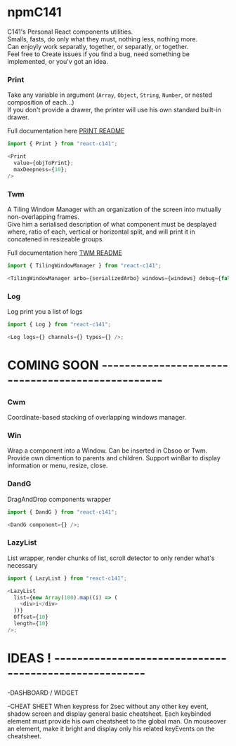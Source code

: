 # npmC141

C141's Personal React components utilities.  
Smalls, fasts, do only what they must, nothing less, nothing more.  
Can enjoyly work separatly, together, or separatly, or together.  
Feel free to Create issues if you find a bug, need something be implemented, or you'v got an idea.

### Print

Take any variable in argument (`Array`, `Object`, `String`, `Number`, or nested composition of each...)  
If you don't provide a drawer, the printer will use his own standard built-in drawer.

Full documentation here [PRINT README](https://github.com/Code141/npmC141/blob/master/src/Printer/README.md)

```javascript
import { Print } from "react-c141";

<Print
  value={objToPrint};
  maxDeepness={10};
/>
```

### Twm

A Tiling Window Manager with an organization of the screen into mutually non-overlapping frames.  
Give him a serialised description of what component must be desplayed where, ratio of each, vertical or horizontal split, and will print it in concatened in resizeable groups.

Full documentation here [TWM README](https://github.com/Code141/npmC141/blob/master/src/Twm/README.md)

```javascript
import { TilingWindowManager } from "react-c141";

<TilingWindowManager arbo={serializedArbo} windows={windows} debug={false} />;
```

### Log

Log print you a list of logs

```javascript
import { Log } from "react-c141";

<Log logs={} channels={} types={} />;
```

# COMING SOON -------------------------------------------------

### Cwm

Coordinate-based stacking of overlapping windows manager.

### Win

Wrap a component into a Window. Can be inserted in Cbsoo or Twm.
Provide own dimention to parents and children.
Support winBar to display information or menu, resize, close.

### DandG

DragAndDrop components wrapper

```javascript
import { DandG } from "react-c141";

<DandG component={} />;
```

### LazyList

List wrapper, render chunks of list, scroll detector to only render what's necessary

```javascript
import { LazyList } from "react-c141";

<LazyList
  list={new Array(100).map((i) => (
    <div>i</div>
  ))}
  Offset={10}
  length={10}
/>;
```

# IDEAS ! ------------------------------------------------------

-DASHBOARD / WIDGET

-CHEAT SHEET
When keypress <LEADER> for 2sec without any other key event, shadow screen and display general basic cheatsheet.
Each keybinded element must provide his own cheatsheet to the global man. On mouseover an element, make it bright and display only his related keyEvents on the cheatsheet.
